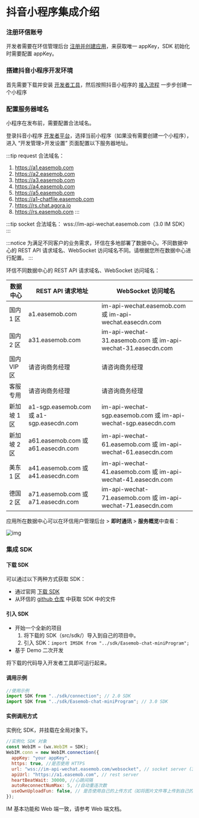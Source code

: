 # 抖音小程序集成介绍

<Toc />

### 注册环信账号

开发者需要在环信管理后台 [注册并创建应用](/product/enable_and_configure_IM.html#创建应用)，来获取唯一 appKey，SDK 初始化时需要配置 appKey。

### 搭建抖音小程序开发环境

首先需要下载并安装 [开发者工具](https://microapp.bytedance.com/docs/zh-CN/mini-app/develop/developer-instrument/developer-instrument-update-and-download/)，然后按照抖音小程序的 [接入流程](https://microapp.bytedance.com/docs/zh-CN/mini-app/develop/guide/start/kick-off) 一步步创建一个小程序

### 配置服务器域名

小程序在发布前，需要配置合法域名。

登录抖音小程序 [开发者平台](https://microapp.bytedance.com/)，选择当前小程序（如果没有需要创建一个小程序），进入 “开发管理>开发设置” 页面配置以下服务器地址。

:::tip
request 合法域名：

1. https://a1.easemob.com
2. https://a2.easemob.com
3. https://a3.easemob.com
4. https://a4.easemob.com
5. https://a5.easemob.com
6. https://a1-chatfile.easemob.com
7. https://rs.chat.agora.io
8. https://rs.easemob.com
:::

:::tip
socket 合法域名：
wss://im-api-wechat.easemob.com（3.0 IM SDK）
:::

:::notice
为满足不同客户的业务需求，环信在多地部署了数据中心。不同数据中心的 REST API 请求域名、WebSocket 访问域名不同。请根据您所在数据中心进行配置。
:::

环信不同数据中心的 REST API 请求域名、WebSocket 访问域名：

| 数据中心      | REST API 请求地址      | WebSocket 访问域名          |
| ------------- | ------------------ | -------------------------------- |
| 国内 1 区   | a1.easemob.com    | im-api-wechat.easemob.com 或 im-api-wechat.easecdn.com   |
| 国内 2 区   | a31.easemob.com   | im-api-wechat-31.easemob.com 或 im-api-wechat-31.easecdn.com |
| 国内 VIP 区 | 请咨询商务经理    | 请咨询商务经理     |
| 客服专用    | 请咨询商务经理    | 请咨询商务经理   |
| 新加坡 1 区   | a1-sgp.easemob.com 或 a1-sgp.easecdn.com | im-api-wechat-sgp.easemob.com  或 im-api-wechat-sgp.easecdn.com  |
| 新加坡 2 区   | a61.easemob.com 或 a61.easecdn.com | im-api-wechat-61.easemob.com 或 im-api-wechat-61.easecdn.com |
| 美东 1 区     | a41.easemob.com 或 a41.easecdn.com       | im-api-wechat-41.easemob.com 或 im-api-wechat-41.easecdn.com   |
| 德国 2 区 | a71.easemob.com 或 a71.easecdn.com       | im-api-wechat-71.easemob.com 或 im-api-wechat-71.easecdn.com   |

应用所在数据中心可以在环信用户管理后台 > **即时通讯** > **服务概览**中查看：

![img](/images/applet/service_overview.png)

### 集成 SDK

#### 下载 SDK

可以通过以下两种方式获取 SDK：

- 通过官网 [下载 SDK](https://www.easemob.com/download/im)
- 从环信的 [github 仓库](https://github.com/easemob/webim-weixin-xcx/tree/master/src/sdk) 中获取 SDK 中的文件

#### 引入 SDK

- 开始一个全新的项目
  1. 将下载的 SDK（src/sdk/）导入到自己的项目中。
  2. 引入 SDK：`import IMSDK from "../sdk/Easemob-chat-miniProgram";`
- 基于 Demo 二次开发

将下载的代码导入开发者工具即可运行起来。

#### 调用示例

```javascript
//使用示例
import SDK from "../sdk/connection"; // 2.0 SDK
import SDK from "../sdk/Easemob-chat-miniProgram"; // 3.0 SDK
```

#### 实例调用方式

实例化 SDK，并挂载在全局对象下。

```javascript
//实例化 SDK 对象
const WebIM = (wx.WebIM = SDK);
WebIM.conn = new WebIM.connection({
  appKey: "your appKey",
  https: true, //是否使用 HTTPS
  url: "wss://im-api-wechat.easemob.com/websocket", // socket server (3.0 SDK)
  apiUrl: "https://a1.easemob.com", // rest server
  heartBeatWait: 30000, //心跳间隔
  autoReconnectNumMax: 5, //自动重连次数
  useOwnUploadFun: false, // 是否使用自己的上传方式（如将图片文件等上传到自己的服务器，构建消息时只传 URL）
});
```

IM 基本功能和 Web 端一致，请参考 Web 端文档。
